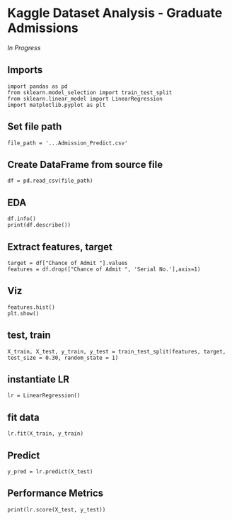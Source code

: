 # Kaggle Dataset Analysis - Graduate Admissions
*In Progress*

## Imports
    import pandas as pd
    from sklearn.model_selection import train_test_split
    from sklearn.linear_model import LinearRegression
    import matplotlib.pyplot as plt

## Set file path
    file_path = '...Admission_Predict.csv'

## Create DataFrame from source file
    df = pd.read_csv(file_path)

## EDA
    df.info()
    print(df.describe())

## Extract features, target
    target = df["Chance of Admit "].values
    features = df.drop(["Chance of Admit ", 'Serial No.'],axis=1)

## Viz
    features.hist()
    plt.show()

## test, train
    X_train, X_test, y_train, y_test = train_test_split(features, target, test_size = 0.30, random_state = 1)

## instantiate LR
    lr = LinearRegression()

## fit data
    lr.fit(X_train, y_train)

## Predict
    y_pred = lr.predict(X_test)

## Performance Metrics
    print(lr.score(X_test, y_test))
